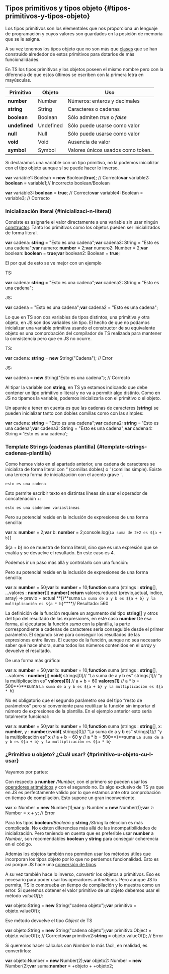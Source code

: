 ## Tipos primitivos y tipos objeto {#tipos-primitivos-y-tipos-objeto}

Los tipos primitivos son los elementales que nos proporciona un lenguaje de programación y cuyos valores son guardados en la posición de memoria que se le asigna.

A su vez tenemos los tipos objeto que no son más que [clases](../clases/README.md) que se han construido alrededor de estos primitivos para dotarlos de más funcionalidades.

En TS los tipos primitivos y los objetos poseen el mismo nombre pero con la diferencia de que estos últimos se escriben con la primera letra en mayúsculas.

| Primitivo | Objeto | Uso |
| --- | --- | --- |
| **number** | Number | Números: enteros y decimales |
| **string** | String | Caracteres o cadenas |
| **boolean** | Boolean | Sólo admiten _true_ o _false_ |
| **undefined** | Undefined | Sólo puede usarse como valor |
| **null** | Null | Sólo puede usarse como valor |
| **void** | Void | Ausencia de valor |
| **symbol** | Symbol | Valores únicos usados como token. |

Si declaramos una variable con un tipo primitivo, no la podemos inicializar con el tipo objeto aunque sí se puede hacer lo inverso.

**var** variable1: Boolean = **new** Boolean(**true**); // Correcto**var** variable2: **boolean** = variable1;// Incorrecto boolean/Boolean

**var** variable3: **boolean** = **true**; // Correcto**var** variable4: Boolean = variable3; // Correcto

### Inicialización literal {#inicializaci-n-literal}

Consiste es asignarle el valor directamente a una variable sin usar ningún [constructor](../clases/constructores.md). Tanto los primitivos como los objetos pueden ser inicializados de forma literal.

**var** cadena: **string** = "Esto es una cadena";**var** cadena3: String = "Esto es una cadena";**var** numero: **number** = 2;**var** numero2: Number = 2;**var** boolean: **boolean** = **true**;**var** boolean2: Boolean = **true**;

El por qué de esto se ve mejor con un ejemplo

TS:

**var** cadena: **string** = "Esto es una cadena";**var** cadena2: String = "Esto es una cadena";

JS:

**var** cadena = "Esto es una cadena";**var** cadena2 = "Esto es una cadena";

Lo que en TS son dos variables de tipos distintos, una primitiva y otra objeto, en JS son dos variables sin tipo. El hecho de que no podamos inicializar una variable primitiva usando el constructor de su equivalente objeto es una comprobación del compilador de TS realizada para mantener la consistencia pero que en JS no ocurre.

TS:

**var** cadena: **string** = **new** String("Cadena"); // Error

JS:

**var** cadena = **new** String("Esto es una cadena"); // Correcto

Al tipar la variable con **string**_,_ en TS ya estamos indicando que debe contener un tipo primitivo o literal y no va a permitir algo distinto. Como en JS no tipamos la variable, podemos inicializarla con el primitivo o el objeto.

Un apunte a tener en cuenta es que las cadenas de caracteres (**string**) se pueden inicializar tanto con dobles comillas como con las simples:

**var** cadena: **string** = "Esto es una cadena";**var** cadena2: **string** = 'Esto es una cadena';**var** cadena3: String = "Esto es una cadena";**var** cadena4: String = 'Esto es una cadena';

### Template Strings (cadenas plantilla) {#template-strings-cadenas-plantilla}

Como hemos visto en el apartado anterior, una cadena de caracteres se inicializa de forma literal con “ (comillas dobles) o ‘ (comillas simple). Existe una tercera forma de inicialización con el acento grave `.

`esto es una cadena`

Esto permite escribir texto en distintas líneas sin usar el operador de concatenación +:

`esto es una cadenaen variaslíneas`

Pero su potencial reside en la inclusión de expresiones de una forma sencilla:

**var** a: **number** = 2;**var** b: **number** = 2;console.log(`La suma de 2+2 es ${a + b}`)

${a + b} no se muestra de forma literal, sino que es una expresión que se evalúa y se devuelve el resultado. En este caso es 4\.

Podemos ir un paso más allá y controlarlo con una función:

Pero su potencial reside en la inclusión de expresiones de una forma sencilla:

**var** a: **number** = 50;**var** b: **number** = 10;**function** suma (strings : **string**[], ...valores : **number**[]):**number{ return** valores.reduce( (previo,actual, indice, array) => previo + actual **)}**suma `La suma de a y b es ${a + b} y la multiplicación es ${a * b}`****// Resultado: 560

La definición de la función requiere un argumento del tipo **string**[] y otros del tipo del resultado de las expresiones, en este caso **number** De esa forma, al ejecutarse la función _suma_ con la plantilla, la parte correspondiente a cadenas de caracteres sería conseguible desde el primer parámetro. El segundo sirve para conseguir los resultados de las expresiones entre llaves. El cuerpo de la función, aunque no sea necesario saber qué hace ahora, suma todos los números contenidos en el _array_ y devuelve el resultado.

De una forma más gráfica:

**var** a: **number** = 50;**var** b: **number** = 10;**function** suma (strings : **string**[], ...valores : **number**[]):**void{** strings[0]// “La suma de a y b es” strings[1]// “y la multiplicación es” **valores[0]** // a + b = 60 **valores[1]** // a * b = 500**}**suma `La suma de a y b es ${a + b} y la multiplicación es ${a * b}`

No es obligatorio que el segundo parámetro sea del tipo “resto de parámetros” pero sí conveniente para reutilizar la función sin importar el número de expresiones de la plantilla. En el ejemplo anterior esto sería totalmente funcional:

**var** a: **number** = 50;**var** b: **number** = 10;**function** suma (strings : **string**[], x: **number**, y : **number**):**void{** strings[0]// “La suma de a y b es” strings[1]// “y la multiplicación es” **x** // a + b = 60 **y** // a * b = 500**}**suma `La suma de a y b es ${a + b} y la multiplicación es ${a * b}`

### ¿Primitivo u objeto? ¿Cuál usar? {#primitivo-u-objeto-cu-l-usar}

Vayamos por partes:

Con respecto a **number** _/Number,_ con el primero se pueden usar los [operadores aritméticos](../operadores/operadores_binarios.md#operadores-aritm-ticos) y con el segundo no. Es algo exclusivo de TS ya que en JS es perfectamente válido por lo que estamos ante otra comprobación en tiempo de compilación. Esto supone un gran inconveniente.

**var** x: Number = **new** Number(1);**var** y: Number = **new** Number(1);**var** z: Number = x + y; // Error

Para los tipos **boolean**_/Boolean_ y **string** _/String_ la elección es más complicada. No existen diferencias más allá de las incompatibilidades de inicialización. Pero teniendo en cuenta que es preferible usar **number** a _Number_, son recomendables **boolean** y **string** para conseguir coherencia en el código.

Además los objetos también nos permiten usar los métodos útiles que incorporan los tipos objeto por lo que no perdemos funcionalidad. Esto es así porque JS hace una [conversión de tipos](../clases/confirmaciones_de_tipo__type_assertions.md).

A su vez también hace lo inverso, convertir los objetos a primitivos. Eso es necesario para poder usar los operadores aritméticos. Pero aunque JS lo permita, TS lo comprueba en tiempo de compilación y lo muestra como un error. Si queremos obtener el valor primitivo de un objeto debemos usar el método _valueOf():_

**var** objeto:String = **new** String("cadena objeto");**var** primitivo = objeto.valueOf();

Ese método devuelve el tipo _Object_ de TS

**var** objeto:String = **new** String("cadena objeto");**var** primitivo:Object = objeto.valueOf(); // Correcto**var** primitivo2:**string** = objeto.valueOf(); // Error

Si queremos hacer cálculos con _Number_ lo más fácil, en realidad, es convertirlos:

**var** objeto:Number = **new** Number(2);**var** objeto2: Number = **new** Number(2);**var** suma:**number** = +objeto + +objeto2;